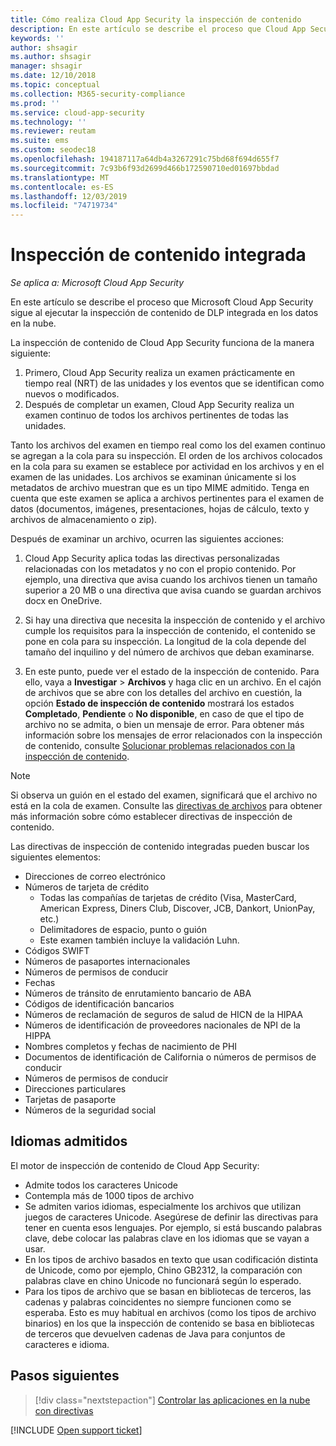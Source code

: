 ```yaml
---
title: Cómo realiza Cloud App Security la inspección de contenido
description: En este artículo se describe el proceso que Cloud App Security sigue al realizar la inspección de contenido de DLP en los datos en la nube.
keywords: ''
author: shsagir
ms.author: shsagir
manager: shsagir
ms.date: 12/10/2018
ms.topic: conceptual
ms.collection: M365-security-compliance
ms.prod: ''
ms.service: cloud-app-security
ms.technology: ''
ms.reviewer: reutam
ms.suite: ems
ms.custom: seodec18
ms.openlocfilehash: 194187117a64db4a3267291c75bd68f694d655f7
ms.sourcegitcommit: 7c93b6f93d2699d466b172590710ed01697bbdad
ms.translationtype: MT
ms.contentlocale: es-ES
ms.lasthandoff: 12/03/2019
ms.locfileid: "74719734"
---
```

# <a name="built-in-content-inspection"></a>Inspección de contenido integrada

*Se aplica a: Microsoft Cloud App Security*

En este artículo se describe el proceso que Microsoft Cloud App Security sigue al ejecutar la inspección de contenido de DLP integrada en los datos en la nube.

La inspección de contenido de Cloud App Security funciona de la manera siguiente:

1. Primero, Cloud App Security realiza un examen prácticamente en tiempo real (NRT) de las unidades y los eventos que se identifican como nuevos o modificados.
2. Después de completar un examen, Cloud App Security realiza un examen continuo de todos los archivos pertinentes de todas las unidades.

Tanto los archivos del examen en tiempo real como los del examen continuo se agregan a la cola para su inspección. El orden de los archivos colocados en la cola para su examen se establece por actividad en los archivos y en el examen de las unidades. Los archivos se examinan únicamente si los metadatos de archivo muestran que es un tipo MIME admitido. Tenga en cuenta que este examen se aplica a archivos pertinentes para el examen de datos (documentos, imágenes, presentaciones, hojas de cálculo, texto y archivos de almacenamiento o zip).

Después de examinar un archivo, ocurren las siguientes acciones:

1. Cloud App Security aplica todas las directivas personalizadas relacionadas con los metadatos y no con el propio contenido. Por ejemplo, una directiva que avisa cuando los archivos tienen un tamaño superior a 20 MB o una directiva que avisa cuando se guardan archivos docx en OneDrive.

2. Si hay una directiva que necesita la inspección de contenido y el archivo cumple los requisitos para la inspección de contenido, el contenido se pone en cola para su inspección. La longitud de la cola depende del tamaño del inquilino y del número de archivos que deban examinarse.

3. En este punto, puede ver el estado de la inspección de contenido. Para ello, vaya a **Investigar** > **Archivos** y haga clic en un archivo. En el cajón de archivos que se abre con los detalles del archivo en cuestión, la opción **Estado de inspección de contenido** mostrará los estados **Completado**, **Pendiente** o **No disponible**, en caso de que el tipo de archivo no se admita, o bien un mensaje de error. Para obtener más información sobre los mensajes de error relacionados con la inspección de contenido, consulte [Solucionar problemas relacionados con la inspección de contenido](troubleshooting-content-inspection.md).

> [!NOTE]
> Si observa un guión en el estado del examen, significará que el archivo no está en la cola de examen. Consulte las [directivas de archivos](data-protection-policies.md) para obtener más información sobre cómo establecer directivas de inspección de contenido.

Las directivas de inspección de contenido integradas pueden buscar los siguientes elementos:

- Direcciones de correo electrónico
- Números de tarjeta de crédito
  - Todas las compañías de tarjetas de crédito (Visa, MasterCard, American Express, Diners Club, Discover, JCB, Dankort, UnionPay, etc.)
  - Delimitadores de espacio, punto o guión
  - Este examen también incluye la validación Luhn.
- Códigos SWIFT
- Números de pasaportes internacionales
- Números de permisos de conducir
- Fechas
- Números de tránsito de enrutamiento bancario de ABA
- Códigos de identificación bancarios
- Números de reclamación de seguros de salud de HICN de la HIPAA
- Números de identificación de proveedores nacionales de NPI de la HIPPA
- Nombres completos y fechas de nacimiento de PHI
- Documentos de identificación de California o números de permisos de conducir
- Números de permisos de conducir
- Direcciones particulares
- Tarjetas de pasaporte
- Números de la seguridad social

## <a name="supported-languages"></a>Idiomas admitidos

El motor de inspección de contenido de Cloud App Security:

- Admite todos los caracteres Unicode
- Contempla más de 1000 tipos de archivo
- Se admiten varios idiomas, especialmente los archivos que utilizan juegos de caracteres Unicode. Asegúrese de definir las directivas para tener en cuenta esos lenguajes. Por ejemplo, si está buscando palabras clave, debe colocar las palabras clave en los idiomas que se vayan a usar.
- En los tipos de archivo basados en texto que usan codificación distinta de Unicode, como por ejemplo, Chino GB2312, la comparación con palabras clave en chino Unicode no funcionará según lo esperado.
- Para los tipos de archivo que se basan en bibliotecas de terceros, las cadenas y palabras coincidentes no siempre funcionen como se esperaba. Esto es muy habitual en archivos (como los tipos de archivo binarios) en los que la inspección de contenido se basa en bibliotecas de terceros que devuelven cadenas de Java para conjuntos de caracteres e idioma.

## <a name="next-steps"></a>Pasos siguientes

> [!div class="nextstepaction"]
> [Controlar las aplicaciones en la nube con directivas](control-cloud-apps-with-policies.md)

[!INCLUDE [Open support ticket](includes/support.md)]
